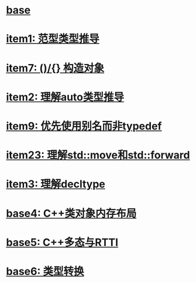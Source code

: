 # [base](./base/README.md)

# [item1: 范型类型推导](./item1/README.md)

# [item7: ()/{} 构造对象](./item7/README.md)

# [item2: 理解auto类型推导](./item2/README.md)

# [item9: 优先使用别名而非typedef](./item9/README.md)

# [item23: 理解std::move和std::forward](./item23/README.md)

# [item3: 理解decltype](./item3/README.md)

# [base4: C++类对象内存布局](./base4/README.md)

# [base5: C++多态与RTTI](./base5/README.md)

# [base6: 类型转换](./base6/README.md)